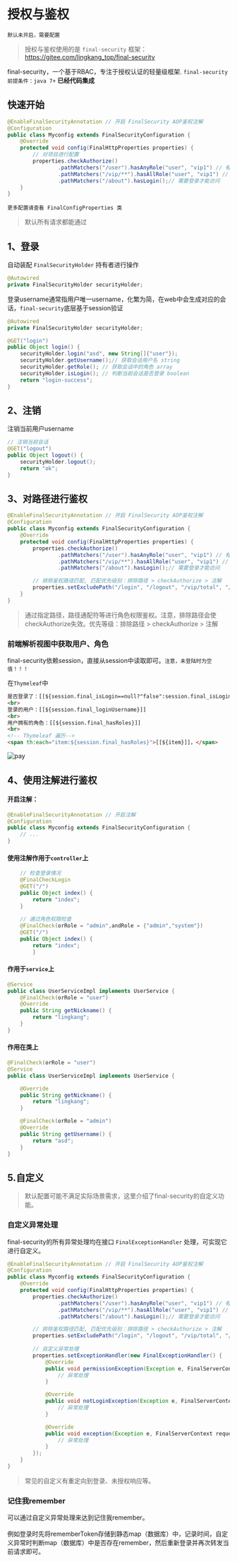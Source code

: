 # 授权与鉴权

`默认未开启，需要配置`

> 授权与鉴权使用的是 `final-security` 框架：https://gitee.com/lingkang_top/final-security

final-security，一个基于RBAC，专注于授权认证的轻量级框架. `final-security 前提条件：java 7+` **已经代码集成**

## 快速开始

```java
@EnableFinalSecurityAnnotation // 开启 FinalSecurity AOP鉴权注解
@Configuration
public class Myconfig extends FinalSecurityConfiguration {
    @Override
    protected void config(FinalHttpProperties properties) {
        // 对项目进行配置
        properties.checkAuthorize()
                .pathMatchers("/user").hasAnyRole("user", "vip1") // 有其中任意角色就能访问
                .pathMatchers("/vip/**").hasAllRole("user", "vip1") // 必须有所有角色才能访问
                .pathMatchers("/about").hasLogin();// 需要登录才能访问
    }
}
```

`更多配置请查看 FinalConfigProperties 类`
> 默认所有请求都能通过

## 1、登录

自动装配 `FinalSecurityHolder` 持有者进行操作

```java
@Autowired
private FinalSecurityHolder securityHolder;
```

登录username通常指用户唯一username，化繁为简，在web中会生成对应的会话，`final-security`底层基于session验证

```java
@Autowired
private FinalSecurityHolder securityHolder;

@GET("login")
public Object login() {
    securityHolder.login("asd", new String[]{"user"});
    securityHolder.getUsername();// 获取会话用户名 string
    securityHolder.getRole(); // 获取会话中的角色 array
    securityHolder.isLogin(); // 判断当前会话是否登录 boolean
    return "login-success";
}
```

## 2、注销

注销当前用户username

```java
// 注销当前会话
@GET("logout")
public Object logout() {
    securityHolder.logout();
    return "ok";
}
```

## 3、对路径进行鉴权

```java
@EnableFinalSecurityAnnotation // 开启 FinalSecurity AOP鉴权注解
@Configuration
public class Myconfig extends FinalSecurityConfiguration {
    @Override
    protected void config(FinalHttpProperties properties) {
        properties.checkAuthorize()
                .pathMatchers("/user").hasAnyRole("user", "vip1") // 有其中任意角色就能访问
                .pathMatchers("/vip/**").hasAllRole("user", "vip1") // 必须有所有角色才能访问
                .pathMatchers("/about").hasLogin();// 需要登录才能访问

        // 排除鉴权路径匹配, 匹配优先级别：排除路径 > checkAuthorize > 注解
        properties.setExcludePath("/login", "/logout", "/vip/total", "/vip/user/**", "/**.js", "/**.css");
    }
}
```

> 通过指定路径，路径通配符等进行角色权限鉴权。注意，排除路径会使checkAuthorize失效。优先等级：排除路径 > checkAuthorize > 注解

### 前端解析视图中获取用户、角色

final-security依赖session，直接从session中读取即可。`注意，未登陆时为空值！！！`

在`Thymeleaf`中

```html
是否登录了：[[${session.final_isLogin==null?"false":session.final_isLogin}]]
<br>
登录的用户：[[${session.final_loginUsername}]]
<br>
用户拥有的角色：[[${session.final_hasRoles}]]
<br>
<!-- Thymeleaf 遍历-->
<span th:each="item:${session.final_hasRoles}">[[${item}]]，</span>
```
![pay](https://gitee.com/lingkang_top/final-security/raw/master/document/fontend-springboot.png)

## 4、使用注解进行鉴权

#### 开启注解：

```java
@EnableFinalSecurityAnnotation // 开启注解
@Configuration
public class Myconfig extends FinalSecurityConfiguration {
    // ...
}
```

#### 使用注解作用于`controller`上

```java
    // 检查登录情况
    @FinalCheckLogin
    @GET("/")
    public Object index() {
        return "index";
    }
    
    // 通过角色权限检查
    @FinalCheck(orRole = "admin",andRole = {"admin","system"})
    @GET("/")
    public Object index() {
        return "index";
        }
```

#### 作用于`service`上

```java
@Service
public class UserServiceImpl implements UserService {
    @FinalCheck(orRole = "user")
    @Override
    public String getNickname() {
        return "lingkang";
    }
}
```

#### 作用在类上

```java
@FinalCheck(orRole = "user")
@Service
public class UserServiceImpl implements UserService {

    @Override
    public String getNickname() {
        return "lingkang";
    }

    @FinalCheck(orRole = "admin")
    @Override
    public String getUsername() {
        return "asd";
    }
}
```

## 5.自定义

> 默认配置可能不满足实际场景需求，这里介绍了final-security的自定义功能。

### 自定义异常处理

final-security的所有异常处理均在接口 `FinalExceptionHandler` 处理，可实现它进行自定义。

```java
@EnableFinalSecurityAnnotation // 开启 FinalSecurity AOP鉴权注解
@Configuration
public class Myconfig extends FinalSecurityConfiguration {
    @Override
    protected void config(FinalHttpProperties properties) {
        properties.checkAuthorize()
                .pathMatchers("/user").hasAnyRole("user", "vip1") // 有其中任意角色就能访问
                .pathMatchers("/vip/**").hasAllRole("user", "vip1") // 必须有所有角色才能访问
                .pathMatchers("/about").hasLogin();// 需要登录才能访问

        // 排除鉴权路径匹配, 匹配优先级别：排除路径 > checkAuthorize > 注解
        properties.setExcludePath("/login", "/logout", "/vip/total", "/vip/user/**", "/**.js", "/**.css");
        
        // 自定义异常处理
        properties.setExceptionHandler(new FinalExceptionHandler() {
            @Override
            public void permissionException(Exception e, FinalServerContext request, FinalServerContext response) {
                // 异常处理
            }

            @Override
            public void notLoginException(Exception e, FinalServerContext request, FinalServerContext response) {
                // 异常处理
            }

            @Override
            public void exception(Exception e, FinalServerContext request, FinalServerContext response) {
                // 异常处理
            }
        });
    }
}
```

> 常见的自定义有重定向到登录、未授权响应等。

### 记住我remember

可以通过自定义异常处理来达到记住我remember。
<br/><br/>
例如登录时先将rememberToken存储到静态map（数据库）中，记录时间，自定义异常时判断map（数据库）中是否存在remember，然后重新登录并再次转发当前请求即可。
